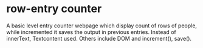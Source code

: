 # row-entry counter
A basic level entry counter webpage which display count of rows of people, while incremented it saves the output in previous entries.
Instead of innerText, Textcontent used. 
Others include DOM and increment(), save().

